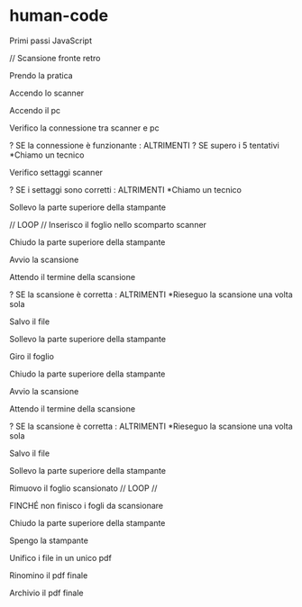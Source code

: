 # human-code
Primi passi JavaScript


// Scansione fronte retro

Prendo la pratica

Accendo lo scanner

Accendo il pc
	
Verifico la connessione tra scanner e pc

? SE la connessione è funzionante 
: ALTRIMENTI 
	? SE supero i 5 tentativi
		*Chiamo un tecnico
	
Verifico settaggi scanner

? SE i settaggi sono corretti
: ALTRIMENTI 
	*Chiamo un tecnico

Sollevo la parte superiore della stampante

// LOOP //
Inserisco il foglio nello scomparto scanner

Chiudo la parte superiore della stampante

Avvio la scansione

Attendo il termine della scansione

? SE la scansione è corretta
: ALTRIMENTI 
	*Rieseguo la scansione una volta sola

Salvo il file

Sollevo la parte superiore della stampante

Giro il foglio

Chiudo la parte superiore della stampante

Avvio la scansione

Attendo il termine della scansione
	
? SE la scansione è corretta
: ALTRIMENTI 
    *Rieseguo la scansione una volta sola

Salvo il file

Sollevo la parte superiore della stampante

Rimuovo il foglio scansionato
// LOOP //

FINCHÉ non finisco i fogli da scansionare

Chiudo la parte superiore della stampante

Spengo la stampante

Unifico i file in un unico pdf

Rinomino il pdf finale

Archivio il pdf finale
